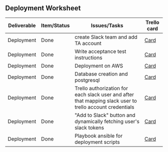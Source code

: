 
## Deployment Worksheet  


| Deliverable   | Item/Status   |  Issues/Tasks | Trello card
| ------------- | ------------  |  ------------ | -----------
| Deployment | Done | create Slack team and add TA account | [Card](https://trello.com/c/KeDJIkzC)
| Deployment | Done | Write acceptance test instructions | [Card](https://trello.com/c/UeRVE1KS)
| Deployment | Done | Deployment on AWS | [Card](https://trello.com/c/3UdmGzoG)
| Deployment | Done | Database creation and postgresql | [Card](https://trello.com/c/GsEUF1Zk)
| Deployment | Done | Trello authorization for each slack user and after that mapping slack user to trello account credentials | [Card](https://trello.com/c/aw2Uoplt)
| Deployment | Done | "Add to Slack" button and dynamically fetching user's slack tokens | [Card](https://trello.com/c/HNb2aMZX)
| Deployment | Done | Playbook ansible for deployment scripts | [Card](https://trello.com/c/wir1HPlq)


